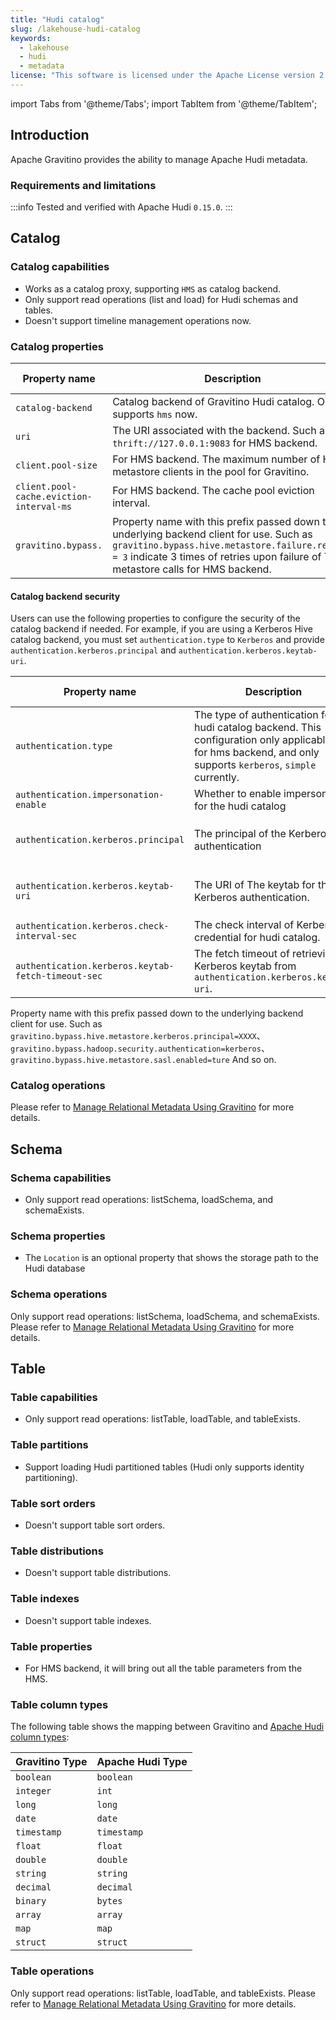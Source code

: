 ```yaml
---
title: "Hudi catalog"
slug: /lakehouse-hudi-catalog
keywords:
  - lakehouse
  - hudi
  - metadata
license: "This software is licensed under the Apache License version 2."
---
```


import Tabs from '@theme/Tabs';
import TabItem from '@theme/TabItem';

## Introduction

Apache Gravitino provides the ability to manage Apache Hudi metadata.

### Requirements and limitations

:::info
Tested and verified with Apache Hudi `0.15.0`.
:::

## Catalog

### Catalog capabilities

- Works as a catalog proxy, supporting `HMS` as catalog backend.
- Only support read operations (list and load) for Hudi schemas and tables.
- Doesn't support timeline management operations now.

### Catalog properties

| Property name                            | Description                                                                                                                                                                                                                            | Default value | Required | Since Version    |
|------------------------------------------|----------------------------------------------------------------------------------------------------------------------------------------------------------------------------------------------------------------------------------------|---------------|----------|------------------|
| `catalog-backend`                        | Catalog backend of Gravitino Hudi catalog. Only supports `hms` now.                                                                                                                                                                    | (none)        | Yes      | 0.7.0-incubating |
| `uri`                                    | The URI associated with the backend. Such as `thrift://127.0.0.1:9083` for HMS backend.                                                                                                                                                | (none)        | Yes      | 0.7.0-incubating |
| `client.pool-size`                       | For HMS backend. The maximum number of Hive metastore clients in the pool for Gravitino.                                                                                                                                               | 1             | No       | 0.7.0-incubating |
| `client.pool-cache.eviction-interval-ms` | For HMS backend. The cache pool eviction interval.                                                                                                                                                                                     | 300000        | No       | 0.7.0-incubating |
| `gravitino.bypass.`                      | Property name with this prefix passed down to the underlying backend client for use. Such as `gravitino.bypass.hive.metastore.failure.retries = 3` indicate 3 times of retries upon failure of Thrift metastore calls for HMS backend. | (none)        | No       | 0.7.0-incubating |

#### Catalog backend security

Users can use the following properties to configure the security of the catalog backend if needed. For example, if you are using a Kerberos Hive catalog backend, you must set `authentication.type` to `Kerberos` and provide `authentication.kerberos.principal` and `authentication.kerberos.keytab-uri`.

| Property name                                      | Description                                                                                                                                                    | Default value | Required                                                    | Since Version     |
|----------------------------------------------------|----------------------------------------------------------------------------------------------------------------------------------------------------------------|---------------|-------------------------------------------------------------|-------------------|
| `authentication.type`                              | The type of authentication for hudi catalog backend. This configuration only applicable for for hms backend, and only supports `kerberos`, `simple` currently. | `simple`      | No                                                          | 1.0.0 |
| `authentication.impersonation-enable`              | Whether to enable impersonation for the hudi catalog                                                                                                           | `false`       | No                                                          | 1.0.0 |
| `authentication.kerberos.principal`                | The principal of the Kerberos authentication                                                                                                                   | (none)        | required if the value of `authentication.type` is kerberos. | 1.0.0 |
| `authentication.kerberos.keytab-uri`               | The URI of The keytab for the Kerberos authentication.                                                                                                         | (none)        | required if the value of `authentication.type` is kerberos. | 1.0.0 |
| `authentication.kerberos.check-interval-sec`       | The check interval of Kerberos credential for hudi catalog.                                                                                                    | 60            | No                                                          | 1.0.0 |
| `authentication.kerberos.keytab-fetch-timeout-sec` | The fetch timeout of retrieving Kerberos keytab from `authentication.kerberos.keytab-uri`.                                                                     | 60            | No                                                          | 1.0.0 |

Property name with this prefix passed down to the underlying backend client for use. Such as `gravitino.bypass.hive.metastore.kerberos.principal=XXXX`、`gravitino.bypass.hadoop.security.authentication=kerberos`、`gravitino.bypass.hive.metastore.sasl.enabled=ture` And so on.


### Catalog operations

Please refer to [Manage Relational Metadata Using Gravitino](./manage-relational-metadata-using-gravitino.md#catalog-operations) for more details.

## Schema 

### Schema capabilities

- Only support read operations: listSchema, loadSchema, and schemaExists.

### Schema properties

- The `Location` is an optional property that shows the storage path to the Hudi database

### Schema operations

Only support read operations: listSchema, loadSchema, and schemaExists.
Please refer to [Manage Relational Metadata Using Gravitino](./manage-relational-metadata-using-gravitino.md#schema-operations) for more details.

## Table 

### Table capabilities

- Only support read operations: listTable, loadTable, and tableExists.

### Table partitions

- Support loading Hudi partitioned tables (Hudi only supports identity partitioning).

### Table sort orders

- Doesn't support table sort orders.

### Table distributions

- Doesn't support table distributions.

### Table indexes

- Doesn't support table indexes.

### Table properties

- For HMS backend, it will bring out all the table parameters from the HMS.

### Table column types

The following table shows the mapping between Gravitino and [Apache Hudi column types](https://hudi.apache.org/docs/sql_ddl#supported-types):

| Gravitino Type | Apache Hudi Type |
|----------------|------------------|
| `boolean`      | `boolean`        |
| `integer`      | `int`            |
| `long`         | `long`           |
| `date`         | `date`           |
| `timestamp`    | `timestamp`      |
| `float`        | `float`          |
| `double`       | `double`         |
| `string`       | `string`         |
| `decimal`      | `decimal`        |
| `binary`       | `bytes`          |
| `array`        | `array`          |
| `map`          | `map`            |
| `struct`       | `struct`         |

### Table operations

Only support read operations: listTable, loadTable, and tableExists.
Please refer to [Manage Relational Metadata Using Gravitino](./manage-relational-metadata-using-gravitino.md#table-operations) for more details.
